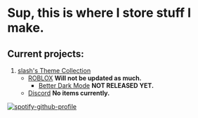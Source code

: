 # Sup, this is where I store stuff I make.
## Current projects:
1. [slash's Theme Collection](https://github.com/slash1div/slash1div/tree/main/Themes/)
     - [ROBLOX](https://github.com/slash1div/slash1div/tree/main/Themes/ROBLOX) **Will not be updated as much.** 
       - [Better Dark Mode](https://raw.githubusercontent.com/slash1div/slash1div/main/Themes/ROBLOX/bt-darkmode.css) **NOT RELEASED YET.**
     - [Discord](https://github.com/slash1div/slash1div/tree/main/Themes/Discord) **No items currently.** 


[![spotify-github-profile](https://spotify-github-profile.vercel.app/api/view?uid=hwqgqejwdh0gjoc7se9zyk20p&cover_image=true&theme=novatorem)](https://spotify-github-profile.vercel.app/api/view?uid=hwqgqejwdh0gjoc7se9zyk20p&redirect=true)
